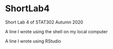 # ShortLab4
Short Lab 4 of STAT302 Autumn 2020

A line I wrote using the shell on my local computer

A line I wrote using RStudio
